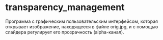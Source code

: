 # transparency_management
Программа с графическим пользовательским интерфейсом, которая открывает изображение, находящееся в файле orig.jpg, и с помощью слайдера регулирует его прозрачность (alpha-канал).
